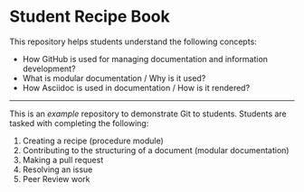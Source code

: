 # Student Recipe Book

This repository helps students understand the following concepts:
* How GitHub is used for managing documentation and information development?
* What is modular documentation / Why is it used?
* How Asciidoc is used in documentation / How is it rendered?
___________________________________________________________________________________________________________________

This is an _example_ repository to demonstrate Git to students. Students are tasked with completing the following:
1) Creating a recipe (procedure module) 
2) Contributing to the structuring of a document (modular documentation)
3) Making a pull request
4) Resolving an issue
5) Peer Review work

